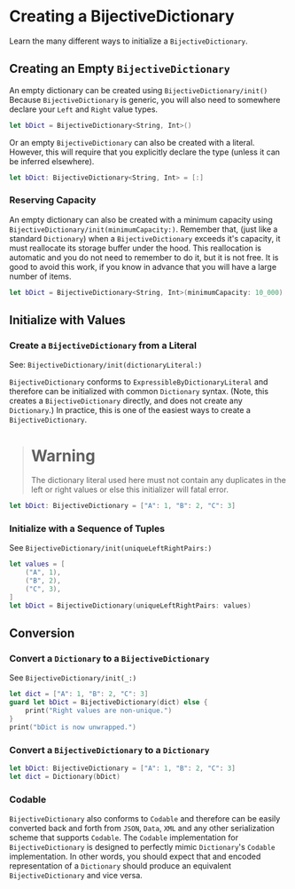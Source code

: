 # Creating a BijectiveDictionary

Learn the many different ways to initialize a `BijectiveDictionary`.

## Creating an Empty `BijectiveDictionary`
An empty dictionary can be created using ``BijectiveDictionary/init()``
Because `BijectiveDictionary` is generic, you will also need to somewhere declare your `Left` and `Right` value types. 

```swift
let bDict = BijectiveDictionary<String, Int>()
```

Or an empty `BijectiveDictionary` can also be created with a literal. However, this will require that you explicitly declare the type (unless it can be inferred elsewhere). 

```swift
let bDict: BijectiveDictionary<String, Int> = [:]
```

### Reserving Capacity
An empty dictionary can also be created with a minimum capacity using ``BijectiveDictionary/init(minimumCapacity:)``. Remember that, (just like a standard `Dictionary`) when a `BijectiveDictionary` exceeds it's capacity, it must reallocate its storage buffer under the hood. This reallocation is automatic and you do not need to remember to do it, but it is not free. It is good to avoid this work, if you know in advance that you will have a large number of items. 

```swift
let bDict = BijectiveDictionary<String, Int>(minimumCapacity: 10_000)
```

## Initialize with Values
### Create a `BijectiveDictionary` from a Literal
See: ``BijectiveDictionary/init(dictionaryLiteral:)``

``BijectiveDictionary`` conforms to `ExpressibleByDictionaryLiteral` and therefore can be initialized with common `Dictionary` syntax. (Note, this creates a `BijectiveDictionary` directly, and does not create any `Dictionary`.) In practice, this is one of the easiest ways to create a `BijectiveDictionary`.  

># Warning
>The dictionary literal used here must not contain any duplicates in the left or right values or else this initializer will fatal error. 
```swift
let bDict: BijectiveDictionary = ["A": 1, "B": 2, "C": 3]
```


### Initialize with a Sequence of Tuples
See ``BijectiveDictionary/init(uniqueLeftRightPairs:)``
```swift
let values = [
    ("A", 1),
    ("B", 2),
    ("C", 3),
]
let bDict = BijectiveDictionary(uniqueLeftRightPairs: values)
```

## Conversion
### Convert a `Dictionary` to a `BijectiveDictionary`
See ``BijectiveDictionary/init(_:)``

```swift
let dict = ["A": 1, "B": 2, "C": 3]
guard let bDict = BijectiveDictionary(dict) else {
    print("Right values are non-unique.")
}
print("bDict is now unwrapped.")
```

### Convert a `BijectiveDictionary` to a `Dictionary`
```swift
let bDict: BijectiveDictionary = ["A": 1, "B": 2, "C": 3] 
let dict = Dictionary(bDict) 
```

### Codable
`BijectiveDictionary` also conforms to `Codable` and therefore can be easily converted back and forth from `JSON`, `Data`, `XML` and any other serialization scheme that supports `Codable`. The `Codable` implementation for `BijectiveDictionary` is designed to perfectly mimic `Dictionary`'s `Codable` implementation. In other words, you should expect that and encoded representation of a `Dictionary` should produce an equivalent `BijectiveDictionary` and vice versa. 
